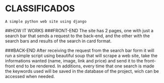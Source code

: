 # CLASSIFICADOS
    A simple python web site using django
    
##HOW IT WORKS
###FRONT-END
    The site has 2 pages, one with just a search bar that sends a request to the back-end, and the other with the search bars and results of the search in card format.
    
###BACK-END
    After receiving the request from the search bar form it will run a simple script using beautiful soup that will scrape a web site, take the informations wanted (name, image, link and price) and send it to the front-front end to be rendered.
    In additions, every time that one search is made the keywords used will be saved in the database of the project, wich can be accessed when needed.
    
